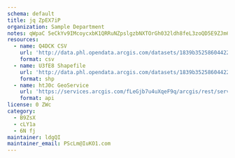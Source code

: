 ```yaml
---
schema: default
title: jq ZpEX7iP 
organization: Sample Department 
notes: qWpaC 5eCkYv9IMcoycxbK1QRRuNZpslgzbNXTOrGh032ldh8feL3zoQD5E9ZJm6nFtWKVLSOxAPTvMskHBwidrS7nUj 20muXPF 
resources:
  - name: Q4DCK CSV
    url: 'http://data.phl.opendata.arcgis.com/datasets/1839b35258604422b0b520cbb668df0d_0.csv'
    format: csv
  - name: U3fE8 Shapefile
    url: 'http://data.phl.opendata.arcgis.com/datasets/1839b35258604422b0b520cbb668df0d_0.zip'
    format: shp
  - name: htJ0c GeoService
    url: 'https://services.arcgis.com/fLeGjb7u4uXqeF9q/arcgis/rest/services/Air_Monitoring_Stations/FeatureServer/0/query'
    format: api
license: 0 ZWc 
category:
  - B9ZsX 
  - cLY1a 
  - 6N fj 
maintainer: ldgQI  
maintainer_email: PScLm@IuKO1.com
---
```

